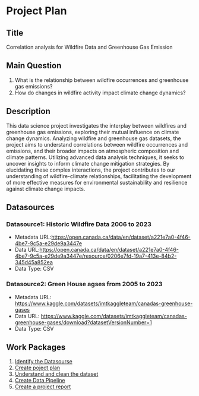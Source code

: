 # Project Plan

## Title
Correlation analysis for Wildfire Data and Greenhouse Gas Emission

## Main Question

1. What is the relationship between wildfire occurrences and greenhouse gas emissions?
2. How do changes in wildfire activity impact climate change dynamics?

## Description

<!-- Describe your data science project in max. 200 words. Consider writing about why and how you attempt it. -->
This data science project investigates the interplay between wildfires and greenhouse gas emissions, exploring their mutual influence on climate change dynamics. Analyzing wildfire and greenhouse gas datasets, the project aims to understand correlations between wildfire occurrences and emissions, and their broader impacts on atmospheric composition and climate patterns. Utilizing advanced data analysis techniques, it seeks to uncover insights to inform climate change mitigation strategies. By elucidating these complex interactions, the project contributes to our understanding of wildfire-climate relationships, facilitating the development of more effective measures for environmental sustainability and resilience against climate change impacts.

## Datasources

<!-- Describe each datasources you plan to use in a section. Use the prefic "DatasourceX" where X is the id of the datasource. -->

### Datasource1: Historic Wildfire Data 2006 to 2023
* Metadata URL:https://open.canada.ca/data/en/dataset/a221e7a0-4f46-4be7-9c5a-e29de9a3447e
* Data URL:https://open.canada.ca/data/en/dataset/a221e7a0-4f46-4be7-9c5a-e29de9a3447e/resource/0206e7fd-19a7-413e-84b2-345d45a852ea
* Data Type: CSV


### Datasource2: Green House agses from 2005 to 2023
* Metadata URL: https://www.kaggle.com/datasets/imtkaggleteam/canadas-greenhouse-gases
* Data URL: https://www.kaggle.com/datasets/imtkaggleteam/canadas-greenhouse-gases/download?datasetVersionNumber=1
* Data Type: CSV

## Work Packages

<!-- List of work packages ordered sequentially, each pointing to an issue with more details. -->

1. [Identify the Datasourse][i1] <br>
2. [Create poject plan][i2] <br>
3. [Understand and clean the dataset][i3] <br>
4. [Create Data Pipeline][i4] <br>
5. [Create a project report][i4]

[i1]: https://github.com/puni-ram48/MADE-SS2024/issues/1
[i2]: https://github.com/puni-ram48/MADE-SS2024/issues/2
[i3]: https://github.com/puni-ram48/MADE-SS2024/issues/3
[i4]: https://github.com/puni-ram48/MADE-SS2024/issues/6
[i5]: https://github.com/puni-ram48/MADE-SS2024/issues/7
